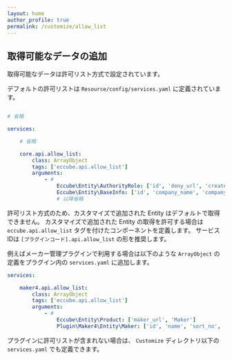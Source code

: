 ```yaml
---
layout: home
author_profile: true
permalink: /customize/allow_list
---
```


## 取得可能なデータの追加

取得可能なデータは許可リスト方式で設定されています。

デフォルトの許可リストは `Resource/config/services.yaml` に定義されています。

```yaml

# 省略

services:

    # 省略

    core.api.allow_list:
        class: ArrayObject
        tags: ['eccube.api.allow_list']
        arguments:
            - #
                Eccube\Entity\AuthorityRole: ['id', 'deny_url', 'create_date', 'update_date', 'Authority', 'Creator']
                Eccube\Entity\BaseInfo: ['id', 'company_name', 'company_kana', 'postal_code', 'addr01', 'addr02', ... ]
                # 以降省略
```

許可リスト方式のため、カスタマイズで追加された Entity はデフォルトで取得できません。
カスタマイズで追加された Entity の取得を許可する場合は `eccube.api.allow_list` タグを付けたコンポーネントを定義します。
サービスIDは `[プラグインコード].api.allow_list` の形を推奨します。

例えばメーカー管理プラグインで利用する場合は以下のような `ArrayObject` の定義をプラグイン内の `services.yaml` に追加します。

```yaml
services:

    maker4.api.allow_list:
        class: ArrayObject
        tags: ['eccube.api.allow_list']
        arguments:
            - #
                Eccube\Entity\Product: ['maker_url', 'Maker']
                Plugin\Maker4\Entity\Maker: ['id', 'name', 'sort_no', 'create_date', 'update_date']
```

プラグインに許可リストが含まれない場合は、 `Customize` ディレクトリ以下の `services.yaml` でも定義できます。
